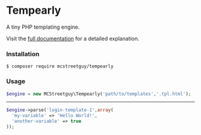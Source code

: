 # Tempearly
A tiny PHP templating engine.

Visit the [full documentation](https://docs.mcstreetguy.de/Tempearly/) for a detailed explanation.

### Installation
```
$ composer require mcstreetguy/tempearly
```

### Usage
```PHP
$engine = new MCStreetguy\Tempearly('path/to/templates','.tpl.html');
```

---

```PHP
$engine->parse('login-template-1',array(
  'my-variable' => 'Hello World!',
  'another-variable' => true
));
```
